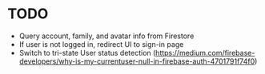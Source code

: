 # TODO

- Query account, family, and avatar info from Firestore
- If user is not logged in, redirect UI to sign-in page
- Switch to tri-state User status detection (https://medium.com/firebase-developers/why-is-my-currentuser-null-in-firebase-auth-4701791f74f0)
